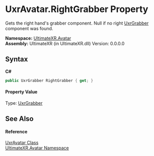 # UxrAvatar.RightGrabber Property 
 

Gets the right hand's grabber component. Null if no right <a href="T_UltimateXR_Manipulation_UxrGrabber">UxrGrabber</a> component was found.

**Namespace:**&nbsp;<a href="N_UltimateXR_Avatar">UltimateXR.Avatar</a><br />**Assembly:**&nbsp;UltimateXR (in UltimateXR.dll) Version: 0.0.0.0

## Syntax

**C#**<br />
``` C#
public UxrGrabber RightGrabber { get; }
```


#### Property Value
Type: <a href="T_UltimateXR_Manipulation_UxrGrabber">UxrGrabber</a>

## See Also


#### Reference
<a href="T_UltimateXR_Avatar_UxrAvatar">UxrAvatar Class</a><br /><a href="N_UltimateXR_Avatar">UltimateXR.Avatar Namespace</a><br />